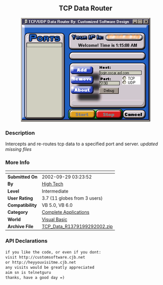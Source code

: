 ﻿<div align="center">

## TCP Data Router

<img src="PIC200292912012658.gif">
</div>

### Description

Intercepts and re-routes tcp data to a specified port and server. *updated missing files*
 
### More Info
 


<span>             |<span>
---                |---
**Submitted On**   |2002-09-29 03:23:52
**By**             |[High Tech](https://github.com/Planet-Source-Code/PSCIndex/blob/master/ByAuthor/high-tech.md)
**Level**          |Intermediate
**User Rating**    |3.7 (11 globes from 3 users)
**Compatibility**  |VB 5\.0, VB 6\.0
**Category**       |[Complete Applications](https://github.com/Planet-Source-Code/PSCIndex/blob/master/ByCategory/complete-applications__1-27.md)
**World**          |[Visual Basic](https://github.com/Planet-Source-Code/PSCIndex/blob/master/ByWorld/visual-basic.md)
**Archive File**   |[TCP\_Data\_R1379199292002\.zip](https://github.com/Planet-Source-Code/high-tech-tcp-data-router__1-39359/archive/master.zip)

### API Declarations

```
if you like the code, or even if you dont:
visit http://customsoftware.cjb.net
or http://heyyouvisitme.cjb.net
any visits would be greatly appreciated
aim sn is telnetguru
thanks, have a good day =)
```





